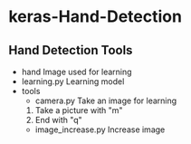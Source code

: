 # keras-Hand-Detection

## Hand Detection Tools

- hand
Image used for learning
- learning.py
Learning model
- tools
  - camera.py
  Take an image for learning
  1. Take a picture with "m"
  2. End with "q"
  - image_increase.py
  Increase image
